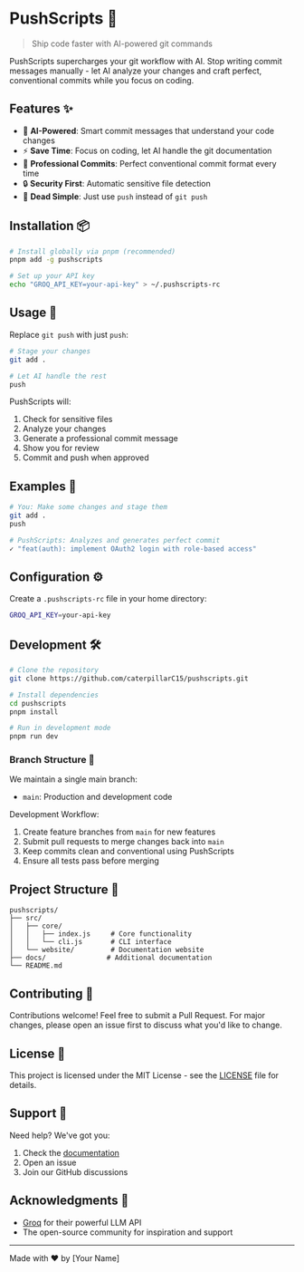# PushScripts 🚀

> Ship code faster with AI-powered git commands

PushScripts supercharges your git workflow with AI. Stop writing commit messages manually - let AI analyze your changes and craft perfect, conventional commits while you focus on coding.

## Features ✨

- 🧠 **AI-Powered**: Smart commit messages that understand your code changes
- ⚡ **Save Time**: Focus on coding, let AI handle the git documentation
- 📝 **Professional Commits**: Perfect conventional commit format every time
- 🔒 **Security First**: Automatic sensitive file detection
- 🚀 **Dead Simple**: Just use `push` instead of `git push`

## Installation 📦

```bash
# Install globally via pnpm (recommended)
pnpm add -g pushscripts

# Set up your API key
echo "GROQ_API_KEY=your-api-key" > ~/.pushscripts-rc
```

## Usage 🚀

Replace `git push` with just `push`:

```bash
# Stage your changes
git add .

# Let AI handle the rest
push
```

PushScripts will:
1. Check for sensitive files
2. Analyze your changes
3. Generate a professional commit message
4. Show you for review
5. Commit and push when approved

## Examples 📝

```bash
# You: Make some changes and stage them
git add .
push

# PushScripts: Analyzes and generates perfect commit
✓ "feat(auth): implement OAuth2 login with role-based access"
```

## Configuration ⚙️

Create a `.pushscripts-rc` file in your home directory:

```bash
GROQ_API_KEY=your-api-key
```

## Development 🛠️

```bash
# Clone the repository
git clone https://github.com/caterpillarC15/pushscripts.git

# Install dependencies
cd pushscripts
pnpm install

# Run in development mode
pnpm run dev
```

### Branch Structure 🌳

We maintain a single main branch:
- `main`: Production and development code

Development Workflow:
1. Create feature branches from `main` for new features
2. Submit pull requests to merge changes back into `main`
3. Keep commits clean and conventional using PushScripts
4. Ensure all tests pass before merging

## Project Structure 📁

```
pushscripts/
├── src/
│   ├── core/
│   │   ├── index.js     # Core functionality
│   │   └── cli.js       # CLI interface
│   └── website/         # Documentation website
├── docs/               # Additional documentation
└── README.md
```

## Contributing 🤝

Contributions welcome! Feel free to submit a Pull Request. For major changes, please open an issue first to discuss what you'd like to change.

## License 📄

This project is licensed under the MIT License - see the [LICENSE](LICENSE) file for details.

## Support 💬

Need help? We've got you:
1. Check the [documentation](https://caterpillarC15.github.io/pushscripts)
2. Open an issue
3. Join our GitHub discussions

## Acknowledgments 🙏

- [Groq](https://groq.com) for their powerful LLM API
- The open-source community for inspiration and support

---
Made with ❤️ by [Your Name] 